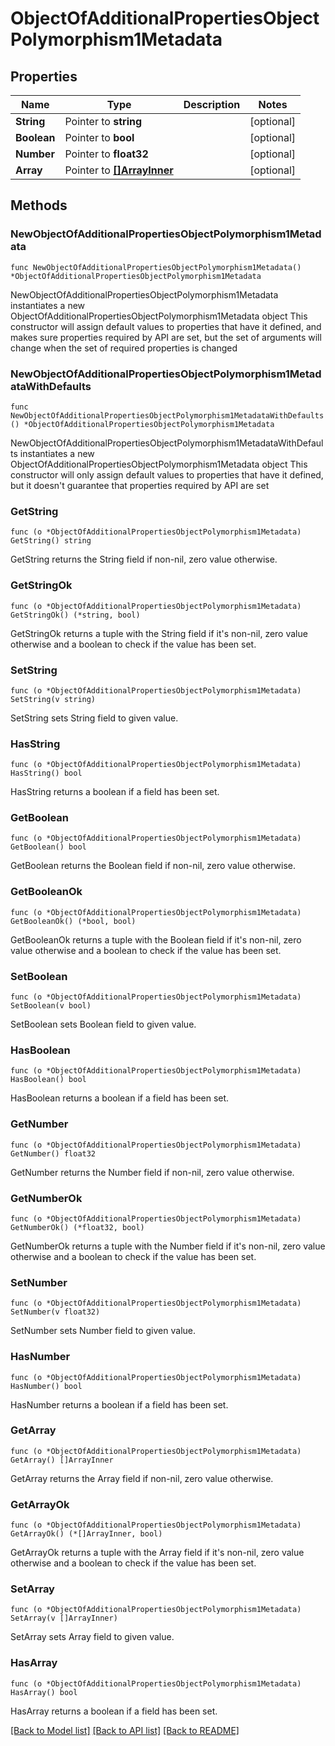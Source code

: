 # ObjectOfAdditionalPropertiesObjectPolymorphism1Metadata

## Properties

Name | Type | Description | Notes
------------ | ------------- | ------------- | -------------
**String** | Pointer to **string** |  | [optional] 
**Boolean** | Pointer to **bool** |  | [optional] 
**Number** | Pointer to **float32** |  | [optional] 
**Array** | Pointer to [**[]ArrayInner**](ArrayInner.md) |  | [optional] 

## Methods

### NewObjectOfAdditionalPropertiesObjectPolymorphism1Metadata

`func NewObjectOfAdditionalPropertiesObjectPolymorphism1Metadata() *ObjectOfAdditionalPropertiesObjectPolymorphism1Metadata`

NewObjectOfAdditionalPropertiesObjectPolymorphism1Metadata instantiates a new ObjectOfAdditionalPropertiesObjectPolymorphism1Metadata object
This constructor will assign default values to properties that have it defined,
and makes sure properties required by API are set, but the set of arguments
will change when the set of required properties is changed

### NewObjectOfAdditionalPropertiesObjectPolymorphism1MetadataWithDefaults

`func NewObjectOfAdditionalPropertiesObjectPolymorphism1MetadataWithDefaults() *ObjectOfAdditionalPropertiesObjectPolymorphism1Metadata`

NewObjectOfAdditionalPropertiesObjectPolymorphism1MetadataWithDefaults instantiates a new ObjectOfAdditionalPropertiesObjectPolymorphism1Metadata object
This constructor will only assign default values to properties that have it defined,
but it doesn't guarantee that properties required by API are set

### GetString

`func (o *ObjectOfAdditionalPropertiesObjectPolymorphism1Metadata) GetString() string`

GetString returns the String field if non-nil, zero value otherwise.

### GetStringOk

`func (o *ObjectOfAdditionalPropertiesObjectPolymorphism1Metadata) GetStringOk() (*string, bool)`

GetStringOk returns a tuple with the String field if it's non-nil, zero value otherwise
and a boolean to check if the value has been set.

### SetString

`func (o *ObjectOfAdditionalPropertiesObjectPolymorphism1Metadata) SetString(v string)`

SetString sets String field to given value.

### HasString

`func (o *ObjectOfAdditionalPropertiesObjectPolymorphism1Metadata) HasString() bool`

HasString returns a boolean if a field has been set.

### GetBoolean

`func (o *ObjectOfAdditionalPropertiesObjectPolymorphism1Metadata) GetBoolean() bool`

GetBoolean returns the Boolean field if non-nil, zero value otherwise.

### GetBooleanOk

`func (o *ObjectOfAdditionalPropertiesObjectPolymorphism1Metadata) GetBooleanOk() (*bool, bool)`

GetBooleanOk returns a tuple with the Boolean field if it's non-nil, zero value otherwise
and a boolean to check if the value has been set.

### SetBoolean

`func (o *ObjectOfAdditionalPropertiesObjectPolymorphism1Metadata) SetBoolean(v bool)`

SetBoolean sets Boolean field to given value.

### HasBoolean

`func (o *ObjectOfAdditionalPropertiesObjectPolymorphism1Metadata) HasBoolean() bool`

HasBoolean returns a boolean if a field has been set.

### GetNumber

`func (o *ObjectOfAdditionalPropertiesObjectPolymorphism1Metadata) GetNumber() float32`

GetNumber returns the Number field if non-nil, zero value otherwise.

### GetNumberOk

`func (o *ObjectOfAdditionalPropertiesObjectPolymorphism1Metadata) GetNumberOk() (*float32, bool)`

GetNumberOk returns a tuple with the Number field if it's non-nil, zero value otherwise
and a boolean to check if the value has been set.

### SetNumber

`func (o *ObjectOfAdditionalPropertiesObjectPolymorphism1Metadata) SetNumber(v float32)`

SetNumber sets Number field to given value.

### HasNumber

`func (o *ObjectOfAdditionalPropertiesObjectPolymorphism1Metadata) HasNumber() bool`

HasNumber returns a boolean if a field has been set.

### GetArray

`func (o *ObjectOfAdditionalPropertiesObjectPolymorphism1Metadata) GetArray() []ArrayInner`

GetArray returns the Array field if non-nil, zero value otherwise.

### GetArrayOk

`func (o *ObjectOfAdditionalPropertiesObjectPolymorphism1Metadata) GetArrayOk() (*[]ArrayInner, bool)`

GetArrayOk returns a tuple with the Array field if it's non-nil, zero value otherwise
and a boolean to check if the value has been set.

### SetArray

`func (o *ObjectOfAdditionalPropertiesObjectPolymorphism1Metadata) SetArray(v []ArrayInner)`

SetArray sets Array field to given value.

### HasArray

`func (o *ObjectOfAdditionalPropertiesObjectPolymorphism1Metadata) HasArray() bool`

HasArray returns a boolean if a field has been set.


[[Back to Model list]](../README.md#documentation-for-models) [[Back to API list]](../README.md#documentation-for-api-endpoints) [[Back to README]](../README.md)



